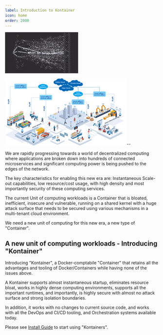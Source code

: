 ```yaml
---
label: Introduction to Kontainer
icon: home
order: 2000
---
```


![](/images/microservices_anim_medium.gif)

![](/images/5g_edge_small.png)--


We are rapidly progressing towards a world of decentralized computing where applications are broken down into hundreds of connected microservices and significant computing power is being pushed to the edges of the network.

The key characteristics for enabling this new era are: Instantaneous Scale-out capabilities, low resource/cost usage, with high density and most importantly security of these computing services.

The current Unit of computing workloads is a Container that is bloated, inefficient, insecure and vulnerable, running on a shared kernel with a huge attack surface that needs to be secured using various mechanisms in a multi-tenant cloud environment.

We need a new unit of computing for this new era, a new type of "Container".


## A new unit of computing workloads - Introducing "Kontainer"
Introducing "Kontainer", a Docker-comptabile "Container" that retains all the advantages and tooling of Docker/Containers while having none of the issues above.  

A Kontainer supports almost instantaneous startup, eliminates resource bloat, works in highly dense computing environments, supports all the important runtimes, and importantly, is highly secure with almost no attack surface and strong isolation boundaries.

In addition, it works with no changes to current source code, and works with all the DevOps and CI/CD tooling, and Orchestration systems available today.

Please see [Install Guide](/gettingstarted/install) to start using "Kontainers".
